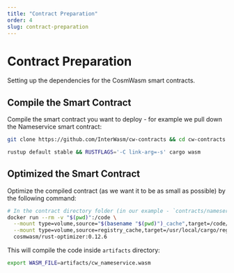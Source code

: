 ```yaml
---
title: "Contract Preparation"
order: 4
slug: contract-preparation
---
```


# Contract Preparation

Setting up the dependencies for the CosmWasm smart contracts.

## Compile the Smart Contract

Compile the smart contract you want to deploy - for example we pull down the Nameservice smart contract:

```sh
git clone https://github.com/InterWasm/cw-contracts && cd cw-contracts && git checkout main && cd contracts/nameservice

rustup default stable && RUSTFLAGS='-C link-arg=-s' cargo wasm
```

## Optimized the Smart Contract

Optimize the compiled contract (as we want it to be as small as possible) by the following command:

```sh
# In the contract directory folder (in our example - `contracts/nameservice`)
docker run --rm -v "$(pwd)":/code \
  --mount type=volume,source="$(basename "$(pwd)")_cache",target=/code/target \
  --mount type=volume,source=registry_cache,target=/usr/local/cargo/registry \
  cosmwasm/rust-optimizer:0.12.6
```

This will compile the code inside `artifacts` directory:

```sh
export WASM_FILE=artifacts/cw_nameservice.wasm
```
